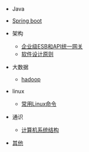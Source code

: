 -  Java

  - [Spring boot](springboot.md)
- 架构
 
  - [企业级ESB和API统一网关](企业级ESB和API统一网关.md)
  - [软件设计原则](软件设计原则.md)

- 大数据

  - [hadoop](hadoop.md)
- linux

  - [常用Linux命令](linuxgeneral.md)

- 通识

  - [计算机系统结构](systemstructure.md)

- [其他](other.md)
